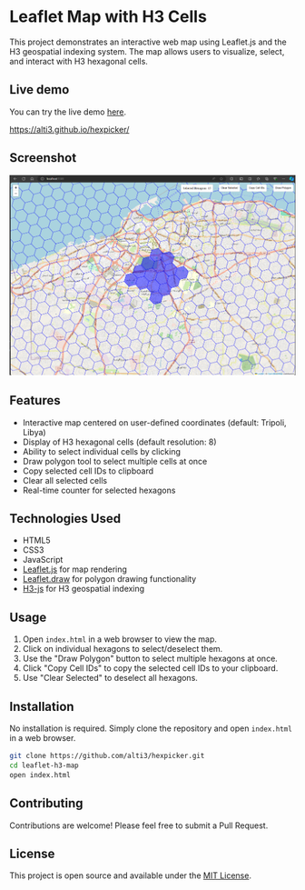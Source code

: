 # Leaflet Map with H3 Cells

This project demonstrates an interactive web map using Leaflet.js and the H3 geospatial indexing system. The map allows users to visualize, select, and interact with H3 hexagonal cells.

## Live demo
You can try the live demo [here](https://alti3.github.io/hexpicker/).

https://alti3.github.io/hexpicker/

## Screenshot
![alt text](image.png)

## Features

- Interactive map centered on user-defined coordinates (default: Tripoli, Libya)
- Display of H3 hexagonal cells (default resolution: 8)
- Ability to select individual cells by clicking
- Draw polygon tool to select multiple cells at once
- Copy selected cell IDs to clipboard
- Clear all selected cells
- Real-time counter for selected hexagons

## Technologies Used

- HTML5
- CSS3
- JavaScript
- [Leaflet.js](https://leafletjs.com/) for map rendering
- [Leaflet.draw](https://leaflet.github.io/Leaflet.draw/docs/leaflet-draw-latest.html) for polygon drawing functionality
- [H3-js](https://github.com/uber/h3-js) for H3 geospatial indexing

## Usage

1. Open `index.html` in a web browser to view the map.
2. Click on individual hexagons to select/deselect them.
3. Use the "Draw Polygon" button to select multiple hexagons at once.
4. Click "Copy Cell IDs" to copy the selected cell IDs to your clipboard.
5. Use "Clear Selected" to deselect all hexagons.

## Installation

No installation is required. Simply clone the repository and open `index.html` in a web browser.

```bash
git clone https://github.com/alti3/hexpicker.git
cd leaflet-h3-map
open index.html
```


## Contributing

Contributions are welcome! Please feel free to submit a Pull Request.

## License

This project is open source and available under the [MIT License](LICENSE).